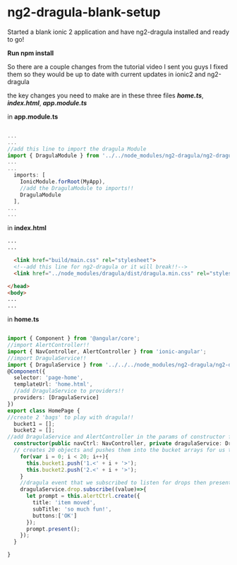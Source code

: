 # ng2-dragula-blank-setup
Started a blank ionic 2 application and have ng2-dragula installed and ready to go!

**Run npm install**

So there are a couple changes from the tutorial video I sent you guys I fixed them so they would be up to date with current updates in ionic2 and ng2-dragula

the key changes you need to make are in these three files **_home.ts_**, **_index.html_**, **_app.module.ts_**

in **app.module.ts**
```typescript

...
...
//add this line to import the dragula Module
import { DragulaModule } from '../../node_modules/ng2-dragula/ng2-dragula';
...
...
  imports: [
    IonicModule.forRoot(MyApp),
    //add the DragulaModule to imports!!
    DragulaModule
  ],
...
...

```
in **index.html**
```html
...
...

  <link href="build/main.css" rel="stylesheet">
  <!--add this line for ng2-dragula or it will break!!-->
  <link href="../node_modules/dragula/dist/dragula.min.css" rel="stylesheet">

</head>
<body>
...
...

```
in **home.ts**
```typescript

import { Component } from '@angular/core';
//import AlertController!!
import { NavController, AlertController } from 'ionic-angular';
//import DragulaService!!
import { DragulaService } from '../../../node_modules/ng2-dragula/ng2-dragula';
@Component({
  selector: 'page-home',
  templateUrl: 'home.html',
  //add DragulaService to providers!!
  providers: [DragulaService]
})
export class HomePage {
//create 2 'bags' to play with dragula!!
  bucket1 = [];
  bucket2 = [];
//add DragulaService and AlertController in the params of constructor function!!
  constructor(public navCtrl: NavController, private dragulaService: DragulaService, private alertCtrl: AlertController) {
  // creates 20 objects and pushes them into the bucket arrays for us to play with!!
    for(var i = 0; i < 20; i++){
      this.bucket1.push('1.<' + i + '>');
      this.bucket2.push('2.<' + i + '>');
    }
    //dragula event that we subscribed to listen for drops then present this alert!!
    dragulaService.drop.subscribe((value)=>{
      let prompt = this.alertCtrl.create({
        title: 'item moved',
        subTitle: 'so much fun!',
        buttons:['OK']
      });
      prompt.present();
    });
  }

}

```
